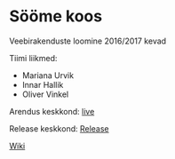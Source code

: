# Sööme koos
Veebirakenduste loomine 2016/2017 kevad

Tiimi liikmed:
* Mariana Urvik
* Innar Hallik
* Oliver Vinkel

Arendus keskkond: [live](https://hindamine.herokuapp.com/)

Release keskkond: [Release](https://letseattogether.herokuapp.com/)

[Wiki](https://github.com/IHallik/hindamine/wiki)
